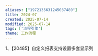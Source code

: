 ```yaml
---
aliases: ["1972135631245037480"]
title: 2024-07
created: 2025-07-14
modified: 2025-07-14
tags: ['流程引擎']
theme: 工作流程
---
```


1、【20485】自定义报表支持设置多套显示列